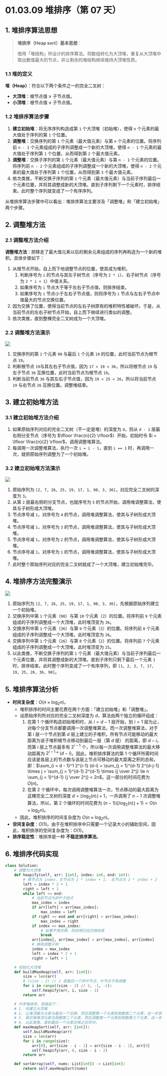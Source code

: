 # 01.03.09 堆排序（第 07 天）

## 1. 堆排序算法思想

> **堆排序（Heap sort）基本思想**：
>
> 借用「堆结构」所设计的排序算法。将数组转化为大顶堆，重复从大顶堆中取出数值最大的节点，并让剩余的堆结构继续维持大顶堆性质。

### 1.1 堆的定义

**堆（Heap）**：符合以下两个条件之一的完全二叉树：

- **大顶堆**：根节点值 ≥ 子节点值。
- **小顶堆**：根节点值 ≤ 子节点值。

### 1.2 堆排序算法步骤

1. **建立初始堆**：将无序序列构造成第 `1` 个大顶堆（初始堆），使得 `n` 个元素的最大值处于序列的第 `1` 个位置。
2. **调整堆**：交换序列的第 `1` 个元素（最大值元素）与第 `n` 个元素的位置。将序列前 `n - 1` 个元素组成的子序列调整成一个新的大顶堆，使得 `n - 1` 个元素的最大值处于序列第 `1` 个位置，从而得到第 `2` 个最大值元素。
3. **调整堆**：交换子序列的第 `1` 个元素（最大值元素）与第 `n - 1` 个元素的位置。将序列前 `n - 2` 个元素组成的子序列调整成一个新的大顶堆，使得 `n - 2` 个元素的最大值处于序列第 `1` 个位置，从而得到第 `3` 个最大值元素。
4. 依次类推，不断交换子序列的第 `1` 个元素（最大值元素）与当前子序列最后一个元素位置，并将其调整成新的大顶堆。直到子序列剩下一个元素时，排序结束。此时整个序列就变成了一个有序序列。

从堆排序算法步骤中可以看出：堆排序算法主要涉及「调整堆」和「建立初始堆」两个步骤。

## 2. 调整堆方法

### 2.1 调整堆方法介绍

**调整堆方法**：把移走了最大值元素以后的剩余元素组成的序列再构造为一个新的堆积。具体步骤如下：

1. 从根节点开始，自上而下地调整节点的位置，使其成为堆积。
   1. 判断序号为 `i` 的节点与其左子树节点（序号为 `2 * i`）、右子树节点（序号为 `2 * i + 1`）中值关系。
   2. 如果序号为 `i` 节点大于等于左右子节点值，则排序结束。
   3. 如果序号为 `i` 节点小于左右子节点值，则将序号为 `i` 节点与左右子节点中值最大的节点交换位置。
2. 因为交换了位置，使得当前节点的左右子树原有的堆积特性被破坏。于是，从当前节点的左右子树节点开始，自上而下继续进行类似的调整。
3. 依次类推，直到整棵完全二叉树成为一个大顶堆。

### 2.2 调整堆方法演示

![](../../images/ch01/01.03.09-001.gif)

1. 交换序列的第 `1` 个元素 `90` 与最后 `1` 个元素 `19` 的位置，此时当前节点为根节点 `19`。
2. 判断根节点 `19`与其左右子节点值，因为 `17 < 19 < 36`，所以将根节点 `19` 与左子节点 `36` 互换位置，此时当前节点为根节点 `19`。
3. 判断当前节点 `36` 与其左右子节点值，因为 `19 < 25 < 26`，所以将当前节点 `19` 与右节点 `26` 互换位置。调整堆结束。

## 3. 建立初始堆方法

### 3.1 建立初始堆方法介绍

1. 如果原始序列对应的完全二叉树（不一定是堆）的深度为 `d`，则从 `d - 1` 层最右侧分支节点（序号为 $\lfloor \frac{n}{2} \rfloor$）开始，初始时令 $i = \lfloor \frac{n}{2} \rfloor$，调用调整堆算法。
2. 每调用一次调整堆算法，执行一次 `i = i - 1`，直到 `i == 1` 时，再调用一次，就把原始序列调整为了一个初始堆。

### 3.2 建立初始堆方法演示

![](../../images/ch01/01.03.09-002.gif)

1. 原始序列为 `[2, 7, 26, 25, 19, 17, 1, 90, 3, 36]`，对应完全二叉树的深度为 `3`。
2. 从第 `2` 层最右侧的分支节点，也就序号为 `5` 的节点开始，调用堆调整算法，使其与子树形成大顶堆。
3. 节点序号减 `1`，对序号为 `4` 的节点，调用堆调整算法，使其与子树形成大顶堆。
4. 节点序号减 `1`，对序号为 `3` 的节点，调用堆调整算法，使其与子树形成大顶堆。
5. 节点序号减 `1`，对序号为 `2` 的节点，调用堆调整算法，使其与子树形成大顶堆。
6. 节点序号减 `1`，对序号为 `1` 的节点，调用堆调整算法，使其与子树形成大顶堆。
7. 此时整个原始序列对应的完全二叉树就成了一个大顶堆，建立初始堆完毕。

## 4. 堆排序方法完整演示

![](../../images/ch01/01.03.09-003.gif)

1. 原始序列为 `[2, 7, 26, 25, 19, 17, 1, 90, 3, 36]`，先根据原始序列建立一个初始堆。
2. 交换序列中第 `1` 个元素（`90`）与第 `10` 个元素（`2`）的位置。将序列前 `9` 个元素组成的子序列调整成一个大顶堆，此时堆顶变为 `36`。
3. 交换序列中第 `1` 个元素（`36`）与第 `9` 个元素（`3`）的位置。将序列前 `8` 个元素组成的子序列调整成一个大顶堆，此时堆顶变为 `26`。
4. 交换序列中第 `1` 个元素（`26`）与第 `8` 个元素（`2`）的位置。将序列前 `7` 个元素组成的子序列调整成一个大顶堆，此时堆顶变为 `25`。
5. 以此类推，不断交换子序列的第 `1` 个元素（最大值元素）与当前子序列最后一个元素位置，并将其调整成新的大顶堆。直到子序列只剩下最后一个元素 `1` 时，排序结束。此时整个序列变成了一个有序序列，即 `[1, 2, 3, 7, 17, 19, 25, 26, 36, 90]`。

## 5. 堆排序算法分析

- **时间复杂度**：$O(n \times \log_2 n)$。
  - 堆积排序的时间主要花费在两个方面：「建立初始堆」和「调整堆」。
  - 设原始序列所对应的完全二叉树深度为 $d$，算法由两个独立的循环组成：
     1. 在第 $1$ 个循环构造初始堆积时，从 $i = d - 1$ 层开始，到 $i = 1$ 层为止，对每个分支节点都要调用一次调整堆算法，而一次调整堆算法，对于第 $i$ 层一个节点到第 $d$ 层上建立的子堆积，所有节点可能移动的最大距离为该子堆积根节点移动到最后一层（第 $d$ 层） 的距离，即 $d - i$。而第 $i$ 层上节点最多有 $2^{i-1}$ 个，所以每一次调用调整堆算法的最大移动距离为 $2^{i-1} * (d-i)$。因此，堆积排序算法的第 $1$ 个循环所需时间应该是各层上的节点数与该层上节点可移动的最大距离之积的总和，即：$\sum_{i = d - 1}^1 2^{i-1} (d-i) = \sum_{j = 1}^{d-1} 2^{d-j-1} \times j = \sum_{j = 1}^{d-1} 2^{d-1} \times {j \over 2^j} \le n \sum_{j = 1}^{d-1} {j \over 2^j} < 2n$。这一部分的时间花费为 $O(n)$。                                                                                                                                                                                                                                                                 
     2. 在第 $2$ 个循环中，每次调用调整堆算法一次，节点移动的最大距离为这棵完全二叉树的深度 $d = \lfloor \log_2(n) \rfloor + 1$，一共调用了 $n - 1$ 次调整堆算法，所以，第 $2$ 个循环的时间花费为 $(n-1)(\lfloor \log_2 (n)\rfloor + 1) = O(n \times \log_2 n)$。
  - 因此，堆积排序的时间复杂度为 $O(n \times \log_2 n)$。
- **空间复杂度**：$O(1)$。由于在堆积排序中只需要一个记录大小的辅助空间，因此，堆积排序的空间复杂度为：$O(1)$。
- **排序稳定性**：堆排序是一种 **不稳定排序算法**。

## 6. 堆排序代码实现

```Python
class Solution:
    # 调整为大顶堆
    def heapify(self, arr: [int], index: int, end: int):
        # 根节点为 index，左节点为 2 * index + 1， 右节点为 2 * index + 2
        left = index * 2 + 1
        right = left + 1
        while left <= end:
            # 当前节点为非叶子结点
            max_index = index
            if arr[left] > arr[max_index]:
                max_index = left
            if right <= end and arr[right] > arr[max_index]:
                max_index = right
            if index == max_index:
                # 如果不用交换，则说明已经交换结束
                break
            arr[index], arr[max_index] = arr[max_index], arr[index]
            # 继续调整子树
            index = max_index
            left = index * 2 + 1
            right = left + 1

    # 初始化大顶堆
    def buildMaxHeap(self, arr: [int]):
        size = len(arr)
        # (size - 2) // 2 是最后一个非叶节点，叶节点不用调整
        for i in range((size - 2) // 2, -1, -1):
            self.heapify(arr, i, size - 1)
        return arr

    # 升序堆排序，思路如下：
    # 1. 先建立大顶堆
    # 2. 让堆顶最大元素与最后一个交换，然后调整第一个元素到倒数第二个元素，这一步获取最大值
    # 3. 再交换堆顶元素与倒数第二个元素，然后调整第一个元素到倒数第三个元素，这一步获取第二大值
    # 4. 以此类推，直到最后一个元素交换之后完毕。
    def maxHeapSort(self, arr: [int]):
        self.buildMaxHeap(arr)
        size = len(arr)
        for i in range(size):
            arr[0], arr[size - i - 1] = arr[size - i - 1], arr[0]
            self.heapify(arr, 0, size - i - 2)
        return arr

    def sortArray(self, nums: List[int]) -> List[int]:
        return self.maxHeapSort(nums)
```


